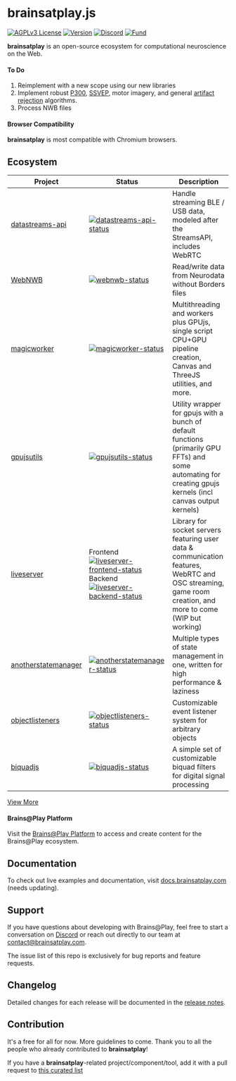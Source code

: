 
# brainsatplay.js
[![AGPLv3 License](https://img.shields.io/badge/License-AGPL_v3-blue.svg)](https://www.gnu.org/licenses/agpl-3.0)
[![Version](https://img.shields.io/npm/v/brainsatplay.svg?sanitize=true)](https://www.npmjs.com/package/brainsatplay)
[![Discord](https://img.shields.io/badge/chat-on%20discord-7289da.svg?sanitize=true)](https://discord.gg/CDxskSh9ZB)
[![Fund](https://img.shields.io/badge/fund-donate-brightgreen.svg)](https://www.brainsatplay.com/fund)

**brainsatplay** is an open-source ecosystem for computational neuroscience on the Web.

#### To Do
1. Reimplement with a new scope using our new libraries
2. Implement robust [P300](https://www.frontiersin.org/articles/10.3389/fnins.2017.00109/full), [SSVEP](https://ieeexplore.ieee.org/document/8553012), motor imagery, and general [artifact rejection](https://gitlab.ciirc.cvut.cz/open-source/rps) algorithms. 
3. Process NWB files

#### Browser Compatibility
**brainsatplay** is most compatible with Chromium browsers.

## Ecosystem

| Project               | Status                                                       | Description                                             |
| --------------------- | ------------------------------------------------------------ | ------------------------------------------------------- |
| [datastreams-api]     | [![datastreams-api-status]][datastreams-api]                   | Handle streaming BLE / USB data, modeled after the StreamsAPI, includes WebRTC                       |
| [WebNWB]     | [![webnwb-status]][webnwb]                   | Read/write data from Neurodata without Borders files                       |
| [magicworker]         | [![magicworker-status]][magicworker] | Multithreading and workers plus GPUjs, single script CPU+GPU pipeline creation, Canvas and ThreeJS utilities, and more.       |   
| [gpujsutils]         | [![gpujsutils-status]][gpujsutils] | Utility wrapper for gpujs with a bunch of default functions (primarily GPU FFTs) and some automating for creating gpujs kernels (incl canvas output kernels) |   
| [liveserver] | Frontend [![liveserver-frontend-status]][liveserver] Backend [![liveserver-backend-status]][liveserver] | Library for socket servers featuring user data & communication features, WebRTC and OSC streaming, game room creation, and more to come (WIP but working) |
| [anotherstatemanager] | [![anotherstatemanager-status]][anotherstatemanager] | Multiple types of state management in one, written for high performance & laziness |
| [objectlisteners] | [![objectlisteners-status]][objectlisteners] | Customizable event listener system for arbitrary objects  |
| [biquadjs] | [![biquadjs-status]][biquadjs] | A simple set of customizable biquad filters for digital signal processing |

[View More](https://github.com/brainsatplay)

[datastreams-api]: https://github.com/brainsatplay/datastreams-api
[datastreams-api-status]: https://img.shields.io/npm/v/datastreams-api.svg
[WebNWB]: https://github.com/brainsatplay/WebNWB
[webnwb-status]: https://img.shields.io/npm/v/webnwb.svg
[magicworker]: https://github.com/brainsatplay/magicworker
[magicworker-status]: https://img.shields.io/npm/v/magicworker
[liveserver]: https://github.com/brainsatplay/liveserver
[liveserver-frontend-status]: https://img.shields.io/npm/v/liveserver-frontend
[liveserver-backend-status]: https://img.shields.io/npm/v/liveserver-backend
[anotherstatemanager]: https://github.com/brainsatplay/anotherstatemanager
[anotherstatemanager-status]: https://img.shields.io/npm/v/anotherstatemanager
[objectlisteners]: https://github.com/brainsatplay/objectlistener
[objectlisteners-status]: https://img.shields.io/npm/v/objectlisteners
[gpujsutils]: https://github.com/brainsatplay/gpujsutils
[gpujsutils-status]: https://img.shields.io/npm/v/gpujsutils
[biquadjs]: https://github.com/brainsatplay/biquadjs
[biquadjs-status]: https://img.shields.io/npm/v/biquadjs

####  Brains@Play Platform
Visit the [Brains@Play Platform](https://app.brainsatplay.com) to access and create content for the Brains@Play ecosystem.

## Documentation
To check out live examples and documentation, visit [docs.brainsatplay.com](https://docs.brainsatplay.com/docs/intro) (needs updating).

## Support
If you have questions about developing with Brains@Play, feel free to start a conversation on [Discord](https://discord.gg/tQ8P79tw8j) or reach out directly to our team at [contact@brainsatplay.com](mailto:contact@brainsatplay.com).

The issue list of this repo is exclusively for bug reports and feature requests.

## Changelog
Detailed changes for each release will be documented in the [release notes](https://github.com/brainsatplay/brainsatplay/releases).

## Contribution
It's a free for all for now. More guidelines to come. Thank you to all the people who already contributed to **brainsatplay**!

If you have a **brainsatplay**-related project/component/tool, add it with a pull request to [this curated list](https://github.com/brainsatplay/awesome-brainsatplay!)
